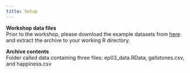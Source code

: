 ```yaml
---
title: Setup
---
```


__Workshop data files__  
Prior to the workshop, please download the example datasets from [here](https://cloudstor.aarnet.edu.au/plus/s/VlOGpIJnaFPl1qd) and extract the archive to your working R directory.

__Archive contents__  
Folder called data containing three files: ep03_data.RData, gallstones.csv, and happiness.csv
